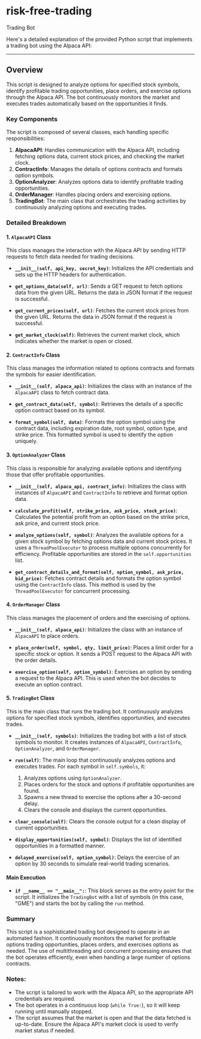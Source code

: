 # risk-free-trading
Trading Bot

Here's a detailed explanation of the provided Python script that implements a trading bot using the Alpaca API:

---

## Overview

This script is designed to analyze options for specified stock symbols, identify profitable trading opportunities, place orders, and exercise options through the Alpaca API. The bot continuously monitors the market and executes trades automatically based on the opportunities it finds.

### Key Components

The script is composed of several classes, each handling specific responsibilities:

1. **AlpacaAPI**: Handles communication with the Alpaca API, including fetching options data, current stock prices, and checking the market clock.
2. **ContractInfo**: Manages the details of options contracts and formats option symbols.
3. **OptionAnalyzer**: Analyzes options data to identify profitable trading opportunities.
4. **OrderManager**: Handles placing orders and exercising options.
5. **TradingBot**: The main class that orchestrates the trading activities by continuously analyzing options and executing trades.

### Detailed Breakdown

#### 1. `AlpacaAPI` Class

This class manages the interaction with the Alpaca API by sending HTTP requests to fetch data needed for trading decisions.

- **`__init__(self, api_key, secret_key)`**: Initializes the API credentials and sets up the HTTP headers for authentication.
  
- **`get_options_data(self, url)`**: Sends a GET request to fetch options data from the given URL. Returns the data in JSON format if the request is successful.

- **`get_current_prices(self, url)`**: Fetches the current stock prices from the given URL. Returns the data in JSON format if the request is successful.

- **`get_market_clock(self)`**: Retrieves the current market clock, which indicates whether the market is open or closed.

#### 2. `ContractInfo` Class

This class manages the information related to options contracts and formats the symbols for easier identification.

- **`__init__(self, alpaca_api)`**: Initializes the class with an instance of the `AlpacaAPI` class to fetch contract data.

- **`get_contract_data(self, symbol)`**: Retrieves the details of a specific option contract based on its symbol.

- **`format_symbol(self, data)`**: Formats the option symbol using the contract data, including expiration date, root symbol, option type, and strike price. This formatted symbol is used to identify the option uniquely.

#### 3. `OptionAnalyzer` Class

This class is responsible for analyzing available options and identifying those that offer profitable opportunities.

- **`__init__(self, alpaca_api, contract_info)`**: Initializes the class with instances of `AlpacaAPI` and `ContractInfo` to retrieve and format option data.

- **`calculate_profit(self, strike_price, ask_price, stock_price)`**: Calculates the potential profit from an option based on the strike price, ask price, and current stock price.

- **`analyze_options(self, symbol)`**: Analyzes the available options for a given stock symbol by fetching options data and current stock prices. It uses a `ThreadPoolExecutor` to process multiple options concurrently for efficiency. Profitable opportunities are stored in the `self.opportunities` list.

- **`get_contract_details_and_format(self, option_symbol, ask_price, bid_price)`**: Fetches contract details and formats the option symbol using the `ContractInfo` class. This method is used by the `ThreadPoolExecutor` for concurrent processing.

#### 4. `OrderManager` Class

This class manages the placement of orders and the exercising of options.

- **`__init__(self, alpaca_api)`**: Initializes the class with an instance of `AlpacaAPI` to place orders.

- **`place_order(self, symbol, qty, limit_price)`**: Places a limit order for a specific stock or option. It sends a POST request to the Alpaca API with the order details.

- **`exercise_option(self, option_symbol)`**: Exercises an option by sending a request to the Alpaca API. This is used when the bot decides to execute an option contract.

#### 5. `TradingBot` Class

This is the main class that runs the trading bot. It continuously analyzes options for specified stock symbols, identifies opportunities, and executes trades.

- **`__init__(self, symbols)`**: Initializes the trading bot with a list of stock symbols to monitor. It creates instances of `AlpacaAPI`, `ContractInfo`, `OptionAnalyzer`, and `OrderManager`.

- **`run(self)`**: The main loop that continuously analyzes options and executes trades. For each symbol in `self.symbols`, it:
  1. Analyzes options using `OptionAnalyzer`.
  2. Places orders for the stock and options if profitable opportunities are found.
  3. Spawns a new thread to exercise the options after a 30-second delay.
  4. Clears the console and displays the current opportunities.

- **`clear_console(self)`**: Clears the console output for a clean display of current opportunities.

- **`display_opportunities(self, symbol)`**: Displays the list of identified opportunities in a formatted manner.

- **`delayed_exercise(self, option_symbol)`**: Delays the exercise of an option by 30 seconds to simulate real-world trading scenarios.

#### Main Execution

- **`if __name__ == "__main__":`**: This block serves as the entry point for the script. It initializes the `TradingBot` with a list of symbols (in this case, "GME") and starts the bot by calling the `run` method.

### Summary

This script is a sophisticated trading bot designed to operate in an automated fashion. It continuously monitors the market for profitable options trading opportunities, places orders, and exercises options as needed. The use of multithreading and concurrent processing ensures that the bot operates efficiently, even when handling a large number of options contracts.

### Notes:

- The script is tailored to work with the Alpaca API, so the appropriate API credentials are required.
- The bot operates in a continuous loop (`while True:`), so it will keep running until manually stopped.
- The script assumes that the market is open and that the data fetched is up-to-date. Ensure the Alpaca API's market clock is used to verify market status if needed.
